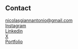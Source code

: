 ## Contact
<a href="mailto:nicolasgiannantonio@gmail.com">nicolasgiannantonio@gmail.com</a></br>
<a target="_blank" href="https://www.instagram.com/nicolas.giannantonio"/>Instagram</a></br>
<a target="_blank" href="https://www.instagram.com/nicolas.giannantonio"/>Linkedin</a></br>
<a target="_blank" href="https://twitter.com/nicolasgiannn">X</a></br>
<a target="_blank" href="https://nicolas-giannantonio.fr">Portfolio</a>



<!--
**nicolas-giannantonio/Nicolas-Giannantonio** is a ✨ _special_ ✨ repository because its `README.md` (this file) appears on your GitHub profile.

Here are some ideas to get you started:

- 🔭 I’m currently working on ...
- 🌱 I’m currently learning ...
- 👯 I’m looking to collaborate on ...
- 🤔 I’m looking for help with ...
- 💬 Ask me about ...
- 📫 How to reach me: ...
- 😄 Pronouns: ...
- ⚡ Fun fact: ...
-->
